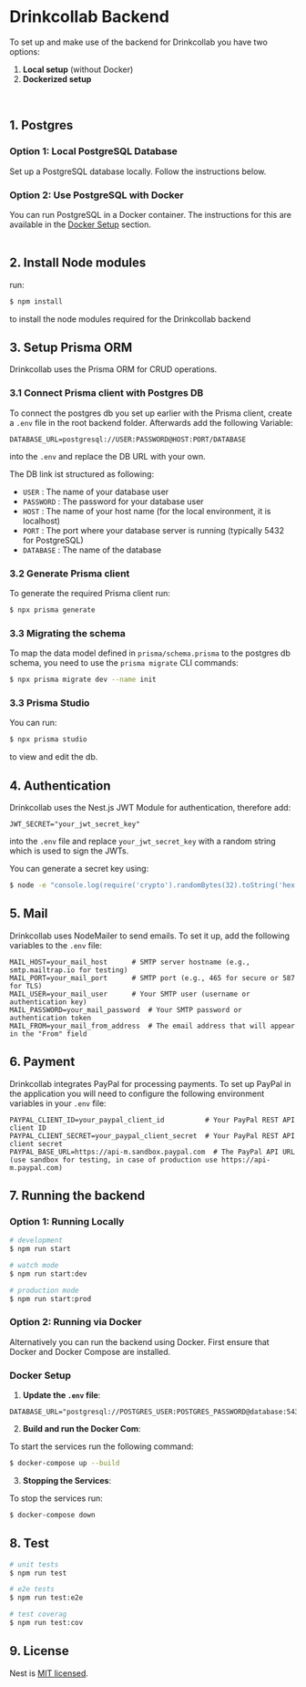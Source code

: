 # Drinkcollab Backend

To set up and make use of the backend for Drinkcollab you have two options:

1. **Local setup** (without Docker)
2. **Dockerized setup**
<br/>

## 1. Postgres

### Option 1: Local PostgreSQL Database

Set up a PostgreSQL database locally. Follow the instructions below.

### Option 2: Use PostgreSQL with Docker

You can run PostgreSQL in a Docker container. The instructions for this are available in the [Docker Setup](#docker-setup) section.
<br/><br/>


## 2. Install Node modules

run:

```bash
$ npm install
```
to install the node modules required for the Drinkcollab backend
<br/>


## 3. Setup Prisma ORM

Drinkcollab uses the Prisma ORM for CRUD operations. 

### 3.1 Connect Prisma client with Postgres DB

To connect the postgres db you set up earlier with the Prisma client, 
create a `.env` file in the root backend folder. Afterwards add the following Variable:
```
DATABASE_URL=postgresql://USER:PASSWORD@HOST:PORT/DATABASE
```
into the `.env` and replace the DB URL with your own.

The DB link ist structured as following:

- `USER` : The name of your database user
- `PASSWORD` : The password for your database user
- `HOST` : The name of your host name (for the local environment, it is localhost)
- `PORT` : The port where your database server is running (typically 5432 for PostgreSQL)
- `DATABASE` : The name of the database

### 3.2 Generate Prisma client

To generate the required Prisma client run:
```bash
$ npx prisma generate
```

### 3.3 Migrating the schema

To map the data model defined in `prisma/schema.prisma` to the postgres db schema, you need to use the `prisma migrate` CLI commands:

```bash
$ npx prisma migrate dev --name init
```

### 3.3 Prisma Studio

You can run:
```bash
$ npx prisma studio
```
to view and edit the db.


## 4. Authentication

Drinkcollab uses the Nest.js JWT Module for authentication, therefore add:
```
JWT_SECRET="your_jwt_secret_key"
```

into the `.env` file and replace `your_jwt_secret_key` with a random string which is used to sign the JWTs.

You can generate a secret key using: 
```bash
$ node -e "console.log(require('crypto').randomBytes(32).toString('hex'))"
```


## 5. Mail

Drinkcollab uses NodeMailer to send emails. To set it up, add the following variables to the `.env` file:
```
MAIL_HOST=your_mail_host      # SMTP server hostname (e.g., smtp.mailtrap.io for testing)
MAIL_PORT=your_mail_port      # SMTP port (e.g., 465 for secure or 587 for TLS)
MAIL_USER=your_mail_user      # Your SMTP user (username or authentication key)
MAIL_PASSWORD=your_mail_password  # Your SMTP password or authentication token
MAIL_FROM=your_mail_from_address  # The email address that will appear in the "From" field
```


## 6. Payment

Drinkcollab integrates PayPal for processing payments. To set up PayPal in the application you will need to configure the following environment variables in your `.env` file:
```
PAYPAL_CLIENT_ID=your_paypal_client_id          # Your PayPal REST API client ID
PAYPAL_CLIENT_SECRET=your_paypal_client_secret  # Your PayPal REST API client secret
PAYPAL_BASE_URL=https://api-m.sandbox.paypal.com  # The PayPal API URL (use sandbox for testing, in case of production use https://api-m.paypal.com)
```


## 7. Running the backend

### Option 1: Running Locally

```bash
# development
$ npm run start

# watch mode
$ npm run start:dev

# production mode
$ npm run start:prod
```

### Option 2: Running via Docker

Alternatively you can run the backend using Docker. First ensure that Docker and Docker Compose are installed.

### Docker Setup

1. **Update the `.env` file**:
```
DATABASE_URL="postgresql://POSTGRES_USER:POSTGRES_PASSWORD@database:5432/POSTGRES_DB"
```

2. **Build and run the Docker Com**:

To start the services run the following command:
```bash
$ docker-compose up --build
```

3. **Stopping the Services**:

To stop the services run:
```bash
$ docker-compose down
```


## 8. Test

```bash
# unit tests
$ npm run test

# e2e tests
$ npm run test:e2e

# test coverag
$ npm run test:cov
```


## 9. License

Nest is [MIT licensed](LICENSE).

